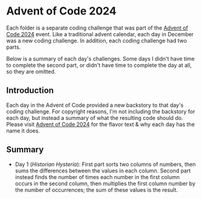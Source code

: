 # Advent of Code 2024

Each folder is a separate coding challenge that was part of the [Advent of Code 2024](https://adventofcode.com/2024) event. Like a traditional advent calendar, each day in December was a new coding challenge. In addition, each coding challenge had two parts.

Below is a summary of each day's challenges. Some days I didn't have time to complete the second part, or didn't have time to complete the day at all, so they are omitted.

## Introduction

Each day in the Advent of Code provided a new backstory to that day's coding challenge. For copyright reasons, I'm not including the backstory for each day, but instead a summary of what the resulting code should do. Please visit [Advent of Code 2024](https://adventofcode.com/2024) for the flavor text & why each day has the name it does.

## Summary

* Day 1 (*Historian Hysteria*): First part sorts two columns of numbers, then sums the differences between the values in each column. Second part instead finds the number of times each number in the first column occurs in the second column, then multiplies the first column number by the number of occurrences; the sum of these values is the result.
